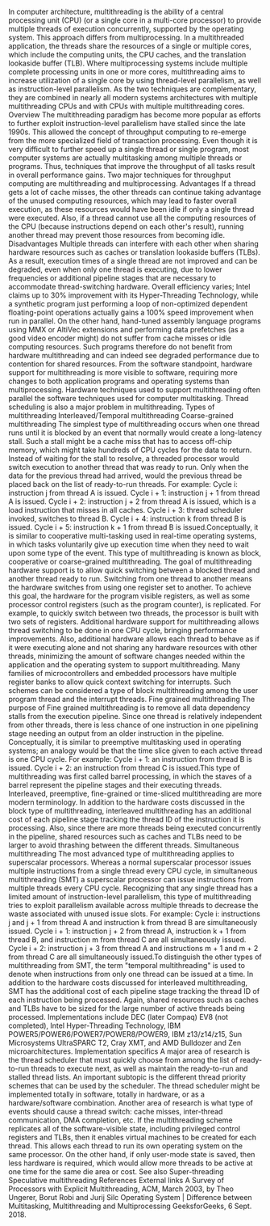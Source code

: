 In computer architecture, multithreading is the ability of a central
processing unit (CPU) (or a single core in a multi-core processor) to
provide multiple threads of execution concurrently, supported by the
operating system. This approach differs from multiprocessing. In a
multithreaded application, the threads share the resources of a single
or multiple cores, which include the computing units, the CPU caches,
and the translation lookaside buffer (TLB). Where multiprocessing
systems include multiple complete processing units in one or more cores,
multithreading aims to increase utilization of a single core by using
thread-level parallelism, as well as instruction-level parallelism. As
the two techniques are complementary, they are combined in nearly all
modern systems architectures with multiple multithreading CPUs and with
CPUs with multiple multithreading cores. Overview The multithreading
paradigm has become more popular as efforts to further exploit
instruction-level parallelism have stalled since the late 1990s. This
allowed the concept of throughput computing to re-emerge from the more
specialized field of transaction processing. Even though it is very
difficult to further speed up a single thread or single program, most
computer systems are actually multitasking among multiple threads or
programs. Thus, techniques that improve the throughput of all tasks
result in overall performance gains. Two major techniques for throughput
computing are multithreading and multiprocessing. Advantages If a thread
gets a lot of cache misses, the other threads can continue taking
advantage of the unused computing resources, which may lead to faster
overall execution, as these resources would have been idle if only a
single thread were executed. Also, if a thread cannot use all the
computing resources of the CPU (because instructions depend on each
other\'s result), running another thread may prevent those resources
from becoming idle. Disadvantages Multiple threads can interfere with
each other when sharing hardware resources such as caches or translation
lookaside buffers (TLBs). As a result, execution times of a single
thread are not improved and can be degraded, even when only one thread
is executing, due to lower frequencies or additional pipeline stages
that are necessary to accommodate thread-switching hardware. Overall
efficiency varies; Intel claims up to 30% improvement with its
Hyper-Threading Technology, while a synthetic program just performing a
loop of non-optimized dependent floating-point operations actually gains
a 100% speed improvement when run in parallel. On the other hand,
hand-tuned assembly language programs using MMX or AltiVec extensions
and performing data prefetches (as a good video encoder might) do not
suffer from cache misses or idle computing resources. Such programs
therefore do not benefit from hardware multithreading and can indeed see
degraded performance due to contention for shared resources. From the
software standpoint, hardware support for multithreading is more visible
to software, requiring more changes to both application programs and
operating systems than multiprocessing. Hardware techniques used to
support multithreading often parallel the software techniques used for
computer multitasking. Thread scheduling is also a major problem in
multithreading. Types of multithreading Interleaved/Temporal
multithreading Coarse-grained multithreading The simplest type of
multithreading occurs when one thread runs until it is blocked by an
event that normally would create a long-latency stall. Such a stall
might be a cache miss that has to access off-chip memory, which might
take hundreds of CPU cycles for the data to return. Instead of waiting
for the stall to resolve, a threaded processor would switch execution to
another thread that was ready to run. Only when the data for the
previous thread had arrived, would the previous thread be placed back on
the list of ready-to-run threads. For example: Cycle i: instruction j
from thread A is issued. Cycle i + 1: instruction j + 1 from thread A is
issued. Cycle i + 2: instruction j + 2 from thread A is issued, which is
a load instruction that misses in all caches. Cycle i + 3: thread
scheduler invoked, switches to thread B. Cycle i + 4: instruction k from
thread B is issued. Cycle i + 5: instruction k + 1 from thread B is
issued.Conceptually, it is similar to cooperative multi-tasking used in
real-time operating systems, in which tasks voluntarily give up
execution time when they need to wait upon some type of the event. This
type of multithreading is known as block, cooperative or coarse-grained
multithreading. The goal of multithreading hardware support is to allow
quick switching between a blocked thread and another thread ready to
run. Switching from one thread to another means the hardware switches
from using one register set to another. To achieve this goal, the
hardware for the program visible registers, as well as some processor
control registers (such as the program counter), is replicated. For
example, to quickly switch between two threads, the processor is built
with two sets of registers. Additional hardware support for
multithreading allows thread switching to be done in one CPU cycle,
bringing performance improvements. Also, additional hardware allows each
thread to behave as if it were executing alone and not sharing any
hardware resources with other threads, minimizing the amount of software
changes needed within the application and the operating system to
support multithreading. Many families of microcontrollers and embedded
processors have multiple register banks to allow quick context switching
for interrupts. Such schemes can be considered a type of block
multithreading among the user program thread and the interrupt threads.
Fine grained multithreading The purpose of Fine grained multithreading
is to remove all data dependency stalls from the execution pipeline.
Since one thread is relatively independent from other threads, there is
less chance of one instruction in one pipelining stage needing an output
from an older instruction in the pipeline. Conceptually, it is similar
to preemptive multitasking used in operating systems; an analogy would
be that the time slice given to each active thread is one CPU cycle. For
example: Cycle i + 1: an instruction from thread B is issued. Cycle i +
2: an instruction from thread C is issued.This type of multithreading
was first called barrel processing, in which the staves of a barrel
represent the pipeline stages and their executing threads. Interleaved,
preemptive, fine-grained or time-sliced multithreading are more modern
terminology. In addition to the hardware costs discussed in the block
type of multithreading, interleaved multithreading has an additional
cost of each pipeline stage tracking the thread ID of the instruction it
is processing. Also, since there are more threads being executed
concurrently in the pipeline, shared resources such as caches and TLBs
need to be larger to avoid thrashing between the different threads.
Simultaneous multithreading The most advanced type of multithreading
applies to superscalar processors. Whereas a normal superscalar
processor issues multiple instructions from a single thread every CPU
cycle, in simultaneous multithreading (SMT) a superscalar processor can
issue instructions from multiple threads every CPU cycle. Recognizing
that any single thread has a limited amount of instruction-level
parallelism, this type of multithreading tries to exploit parallelism
available across multiple threads to decrease the waste associated with
unused issue slots. For example: Cycle i: instructions j and j + 1 from
thread A and instruction k from thread B are simultaneously issued.
Cycle i + 1: instruction j + 2 from thread A, instruction k + 1 from
thread B, and instruction m from thread C are all simultaneously issued.
Cycle i + 2: instruction j + 3 from thread A and instructions m + 1 and
m + 2 from thread C are all simultaneously issued.To distinguish the
other types of multithreading from SMT, the term \"temporal
multithreading\" is used to denote when instructions from only one
thread can be issued at a time. In addition to the hardware costs
discussed for interleaved multithreading, SMT has the additional cost of
each pipeline stage tracking the thread ID of each instruction being
processed. Again, shared resources such as caches and TLBs have to be
sized for the large number of active threads being processed.
Implementations include DEC (later Compaq) EV8 (not completed), Intel
Hyper-Threading Technology, IBM POWER5/POWER6/POWER7/POWER8/POWER9, IBM
z13/z14/z15, Sun Microsystems UltraSPARC T2, Cray XMT, and AMD Bulldozer
and Zen microarchitectures. Implementation specifics A major area of
research is the thread scheduler that must quickly choose from among the
list of ready-to-run threads to execute next, as well as maintain the
ready-to-run and stalled thread lists. An important subtopic is the
different thread priority schemes that can be used by the scheduler. The
thread scheduler might be implemented totally in software, totally in
hardware, or as a hardware/software combination. Another area of
research is what type of events should cause a thread switch: cache
misses, inter-thread communication, DMA completion, etc. If the
multithreading scheme replicates all of the software-visible state,
including privileged control registers and TLBs, then it enables virtual
machines to be created for each thread. This allows each thread to run
its own operating system on the same processor. On the other hand, if
only user-mode state is saved, then less hardware is required, which
would allow more threads to be active at one time for the same die area
or cost. See also Super-threading Speculative multithreading References
External links A Survey of Processors with Explicit Multithreading, ACM,
March 2003, by Theo Ungerer, Borut Robi and Jurij Silc Operating System
\| Difference between Multitasking, Multithreading and Multiprocessing
GeeksforGeeks, 6 Sept. 2018.
